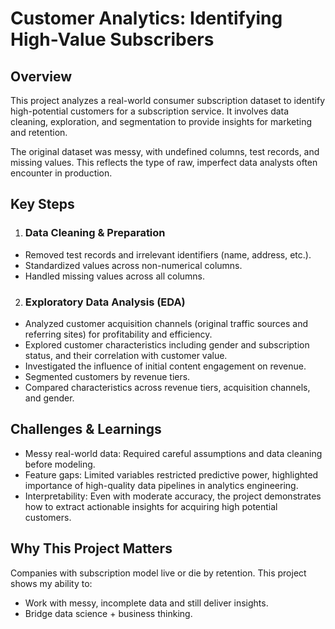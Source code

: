 # Customer Analytics: Identifying High-Value Subscribers
## Overview
This project analyzes a real-world consumer subscription dataset to identify high-potential customers for a subscription service. It involves data cleaning, exploration, and segmentation to provide insights for marketing and retention.

The original dataset was messy, with undefined columns, test records, and missing values. This reflects the type of raw, imperfect data analysts often encounter in production. 

## Key Steps
1. ### Data Cleaning & Preparation
* Removed test records and irrelevant identifiers (name, address, etc.).
* Standardized values across non-numerical columns.
* Handled missing values across all columns.

2. ### Exploratory Data Analysis (EDA)
* Analyzed customer acquisition channels (original traffic sources and referring sites) for profitability and efficiency.
* Explored customer characteristics including gender and subscription status, and their correlation with customer value.
* Investigated the influence of initial content engagement on revenue.
* Segmented customers by revenue tiers.
* Compared characteristics across revenue tiers, acquisition channels, and gender.

## Challenges & Learnings
* Messy real-world data: Required careful assumptions and data cleaning before modeling.
* Feature gaps: Limited variables restricted predictive power, highlighted importance of high-quality data pipelines in analytics engineering.
* Interpretability: Even with moderate accuracy, the project demonstrates how to extract actionable insights for acquiring high potential customers.

## Why This Project Matters
Companies with subscription model live or die by retention. This project shows my ability to:
* Work with messy, incomplete data and still deliver insights.
* Bridge data science + business thinking.
  
